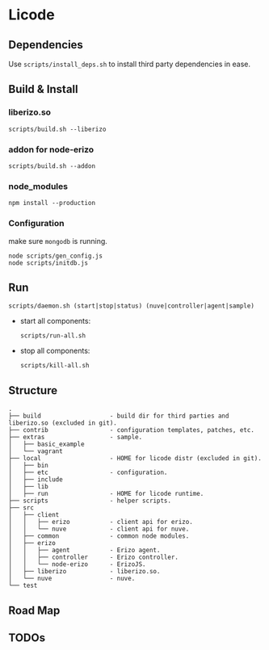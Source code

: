 # Licode

## Dependencies

Use `scripts/install_deps.sh` to install third party dependencies in ease.

## Build & Install

### liberizo.so

```
scripts/build.sh --liberizo
```

### addon for node-erizo

```
scripts/build.sh --addon
```

### node_modules

```
npm install --production
```

### Configuration

make sure `mongodb` is running.

```
node scripts/gen_config.js
node scripts/initdb.js
```

## Run

`scripts/daemon.sh (start|stop|status) (nuve|controller|agent|sample)`

- start all components:

  `scripts/run-all.sh`

- stop all components:

  `scripts/kill-all.sh`

## Structure

```
.
├── build                   - build dir for third parties and liberizo.so (excluded in git).
├── contrib                 - configuration templates, patches, etc.
├── extras                  - sample.
│   ├── basic_example
│   └── vagrant
├── local                   - HOME for licode distr (excluded in git).
│   ├── bin
│   ├── etc                 - configuration.
│   ├── include
│   ├── lib
│   ├── run                 - HOME for licode runtime.
├── scripts                 - helper scripts.
├── src
│   ├── client
│   │   ├── erizo           - client api for erizo.
│   │   └── nuve            - client api for nuve.
│   ├── common              - common node modules.
│   ├── erizo
│   │   ├── agent           - Erizo agent.
│   │   ├── controller      - Erizo controller.
│   │   └── node-erizo      - ErizoJS.
│   ├── liberizo            - liberizo.so.
│   └── nuve                - nuve.
└── test
```

## Road Map

## TODOs
